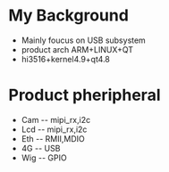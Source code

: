 # My Background
- Mainly foucus on USB subsystem
- product arch ARM+LINUX+QT
- hi3516+kernel4.9+qt4.8
# Product pheripheral 
- Cam -- mipi_rx,i2c
- Lcd -- mipi_rx,i2c
- Eth -- RMII,MDIO 
- 4G  -- USB
- Wig -- GPIO
